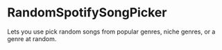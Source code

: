 # RandomSpotifySongPicker
Lets you use pick random songs from popular genres, niche genres, or a genre at random.
